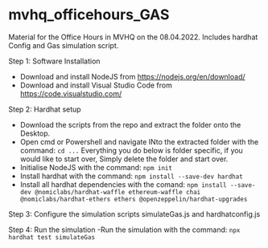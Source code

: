 # mvhq_officehours_GAS
Material for the Office Hours in MVHQ on the 08.04.2022. Includes hardhat Config and Gas simulation script.

Step 1: Software Installation
- Download and install NodeJS from https://nodejs.org/en/download/
- Download and install Visual Studio Code from https://code.visualstudio.com/


Step 2: Hardhat setup
- Download the scripts from the repo and extract the folder onto the Desktop.
- Open cmd or Powershell and navigate INto the extracted folder with the command:
        ```cd ...```
        Everything you do below is folder specific, if you would like to start over, 
        Simply delete the folder and start over.
- Initialise NodeJS with the command:
        ```npm init```
- Install hardhat with the command:
        ```npm install --save-dev hardhat```
- Install all hardhat dependencies with the comand:
        ```npm install --save-dev @nomiclabs/hardhat-waffle ethereum-waffle chai @nomiclabs/hardhat-ethers ethers @openzeppelin/hardhat-upgrades```
    
Step 3: Configure the simulation scripts simulateGas.js and hardhatconfig.js

Step 4: Run the simulation
    -Run the simulation with the command:
        ```npx hardhat test simulateGas```
